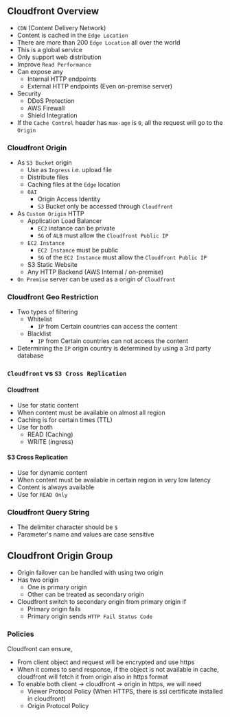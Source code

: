 ## Cloudfront Overview

- `CDN` (Content Delivery Network)
- Content is cached in the `Edge Location`
- There are more than 200 `Edge Location` all over the world
- This is a global service
- Only support web distribution
- Improve `Read Performance`
- Can expose any
  - Internal HTTP endpoints
  - External HTTP endpoints (Even on-premise server)
- Security
  - DDoS Protection
  - AWS Firewall
  - Shield Integration
- If the `Cache Control` header has `max-age` is `0`, all the request will go to the `Origin`

### Cloudfront Origin

- As `S3 Bucket` origin
  - Use as `Ingress` i.e. upload file
  - Distribute files
  - Caching files at the `Edge` location
  - `OAI`
    - Origin Access Identity
    - `S3` Bucket only be accessed through `Cloudfront`
- As `Custom Origin` HTTP
  - Application Load Balancer
    - `EC2` instance can be private
    - `SG` of `ALB` must allow the `Cloudfront Public IP`
  - `EC2 Instance`
    - `EC2 Instance` must be public
    - `SG` of the `EC2 Instance` must allow the `Cloudfront Public IP`
  - S3 Static Website
  - Any HTTP Backend (AWS Internal / on-premise)
- `On Premise` server can be used as a origin of `Cloudfront`

### Cloudfront Geo Restriction

- Two types of filtering
  - Whitelist
    - `IP` from Certain countries can access the content
  - Blacklist
    - `IP` from Certain countries can not access the content
- Determining the `IP` origin country is determined by using a 3rd party database

### `Cloudfront` vs `S3 Cross Replication`

#### Cloudfront

- Use for static content
- When content must be available on almost all region
- Caching is for certain times (TTL)
- Use for both
  - READ (Caching)
  - WRITE (ingress)

#### S3 Cross Replication

- Use for dynamic content
- When content must be available in certain region in very low latency
- Content is always available
- Use for `READ Only`

### Cloudfront Query String

- The delimiter character should be `$`
- Parameter's name and values are case sensitive

## Cloudfront Origin Group

- Origin failover can be handled with using two origin
- Has two origin
  - One is primary origin
  - Other can be treated as secondary origin
- Cloudfront switch to secondary origin from primary origin if
  - Primary origin fails
  - Primary origin sends `HTTP Fail Status Code`

### Policies

Cloudfront can ensure,

- From client object and request will be encrypted and use https
- When it comes to send response, if the object is not available in cache, cloudfront will fetch it from origin also in https format
- To enable both client -> cloudfront -> origin in https, we will need
  - Viewer Protocol Policy (When HTTPS, there is ssl certificate installed in cloudfront)
  - Origin Protocol Policy
